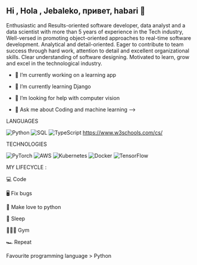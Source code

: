 ## Hi , Hola ,  Jebaleko,  привет,  habari   👋


Enthusiastic and Results-oriented software developer, data analyst and a data scientist with more than 5 years of experience in the Tech industry, Well-versed in promoting object-oriented approaches to real-time software development. Analytical and detail-oriented. Eager to contribute to team success through hard work, attention to detail and excellent organizational skills. Clear understanding of software designing. Motivated to learn, grow and excel in the technological industry.

- 🔭 I’m currently working on a learning app

- 🌱 I’m currently learning Django
- 🤔 I’m looking for help with computer vision
- 💬 Ask me about Coding and machine learning 
-->


LANGUAGES

![Python](https://github.com/user-attachments/assets/12ec3b94-8d87-49d8-97c7-9e22ee02e63f)  ![SQL](https://github.com/user-attachments/assets/15516d91-a2a9-4379-b336-f305a3588d90) ![TypeScript](https://github.com/user-attachments/assets/c42621e6-0b7e-4e64-bbb1-3e27af01c23f)  https://www.w3schools.com/cs/ 


TECHNOLOGIES

![PyTorch](https://github.com/user-attachments/assets/815aae8d-d283-43e6-b30b-14cf1837cb4f)  ![AWS](https://github.com/user-attachments/assets/20ef2909-11ce-42b1-be23-ebbe4326c591)  ![Kubernetes](https://github.com/user-attachments/assets/6478c8ab-d0eb-4835-9b6d-8c2a4c63e986)   ![Docker](https://github.com/user-attachments/assets/679cc97e-cab9-425c-8e87-00e5b744ddb2)    ![TensorFlow](https://github.com/user-attachments/assets/58ea4777-40a3-4f91-a7b1-3bf17fa42337)



MY LIFECYCLE :

  💻 Code
  
  🖥️ Fix bugs
  
  🐍 Make love to python
  
  🫠  Sleep 

  🏋🏿‍♂️  Gym
  
  🏎️  Repeat




Favourite programming language > Python 
